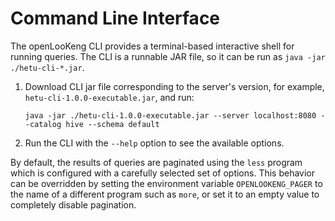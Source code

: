 
# Command Line Interface

The openLooKeng CLI provides a terminal-based interactive shell for running queries. The CLI is a runnable JAR file, so it can be run as `java -jar ./hetu-cli-*.jar`.

1. Download CLI jar file corresponding to the server's version, for example, `hetu-cli-1.0.0-executable.jar`, and run:  

   ```
   java -jar ./hetu-cli-1.0.0-executable.jar --server localhost:8080 --catalog hive --schema default
   ```

2. Run the CLI with the `--help` option to see the available options.


By default, the results of queries are paginated using the `less` program which is configured with a carefully selected set of options. This behavior can be overridden by setting the environment variable `OPENLOOKENG_PAGER` to the name of a different program such as `more`, or set it to an empty value to completely disable pagination.

